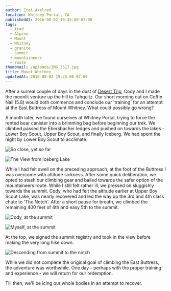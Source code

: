 ```yaml
---
author: Itai Axelrad
location: Whitney Portal, CA
publishedAt: 2016-08-02 19:35:00-07:00
tags:
  - trad
  - Alpine
  - Mount
  - Whitney
  - granite
  - summit
  - mountaineers
  - route
thumbnail: /uploads/IMG_3517.jpg
title: Mount Whitney
updatedAt: 2016-08-02 19:35:00-07:00
---
```


After a surreal couple of days in the dust of [Desert Trip](https://deserttrip.com/), Cody and I made the moonlit venture up the hill to Tahquitz. Our short morning out on Coffin Nail (5.8) would both commence and conclude our 'training' for an attempt at the East Buttress of Mount Whitney. What could possibly go wrong?

A month later, we found ourselves at Whitney Portal, trying to force the rented bear canister into a brimming bag before beginning our trek. We climbed passed the Ebersbacher ledges and pushed on towards the lakes - Lower Boy Scout, Upper Boy Scout, and finally Iceberg. We had spent the night by Lower Boy Scout to acclimate.

![So close, yet so far](/uploads/IMG_3517.jpg)

![The View from Iceberg Lake](/uploads/IMG_3526.jpg)

While I had felt swell on the preceding approach, at the foot of the Buttress I was overcome with altitude sickness. After some quick deliberation, we opted to stash our climbing gear and bailed towards the safer option of the mountaineers route. While I still felt rather ill, we pressed on sluggishly towards the summit. Cody, who had felt the altitude earlier at Upper Boy Scout Lake, was nearly recovered and led the way up the 3rd and 4th class chute to 'The Notch'. After a short pause for breath, we climbed the remaining 400 feet of 4th and easy 5th to the summit.

![Cody, at the summit](/uploads/IMG_3545.jpg)

![Myself, at the summit](/uploads/IMG_3546.jpg)

At the top, we signed the summit registry and took in the view before making the very long hike down.

![Descending from summit to the notch](/uploads/IMG_3552_test.jpg)

While we did not complete the original goal of climbing the East Buttress, the adventure was worthwhile. One day - perhaps with the proper training and experience - we will return for our redemption.

Till then, we'll be icing our whole bodies in an attempt to recover.
